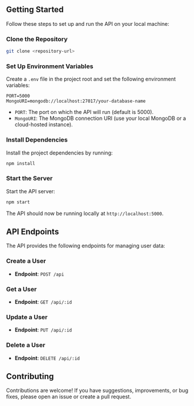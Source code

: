 ## Getting Started

Follow these steps to set up and run the API on your local machine:

### Clone the Repository

```bash
git clone <repository-url>
```

### Set Up Environment Variables

Create a `.env` file in the project root and set the following environment variables:

```env
PORT=5000
MongoURI=mongodb://localhost:27017/your-database-name
```

- `PORT`: The port on which the API will run (default is 5000).
- `MongoURI`: The MongoDB connection URI (use your local MongoDB or a cloud-hosted instance).

### Install Dependencies

Install the project dependencies by running:

```bash
npm install
```

### Start the Server

Start the API server:

```bash
npm start
```

The API should now be running locally at `http://localhost:5000`.



## API Endpoints
The API provides the following endpoints for managing user data:


### Create a User
- **Endpoint**: `POST /api`

### Get a User
- **Endpoint**: `GET /api/:id`

### Update a User
- **Endpoint**: `PUT /api/:id`

### Delete a User
- **Endpoint**: `DELETE /api/:id`




## Contributing
Contributions are welcome! If you have suggestions, improvements, or bug fixes, please open an issue or create a pull request.